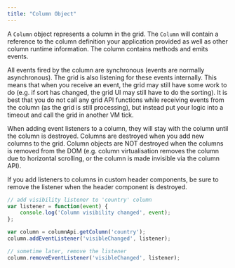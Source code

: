 ```yaml
---
title: "Column Object"
---
```


A `Column` object represents a column in the grid. The `Column` will contain a reference to the column definition your application provided as well as other column runtime information. The column contains methods and emits events.

<api-documentation source='reference.json'></api-documentation>

All events fired by the column are synchronous (events are normally asynchronous). The grid is also listening for these events internally. This means that when you receive an event, the grid may still have some work to do (e.g. if sort has changed, the grid UI may still have to do the sorting). It is best that you do not call any grid API functions while receiving events from the column (as the grid is still processing), but instead put your logic into a timeout and call the grid in another VM tick.

When adding event listeners to a column, they will stay with the column until the column is destroyed. Columns are destroyed when you add new columns to the grid. Column objects are NOT destroyed when the columns is removed from the DOM (e.g. column virtualisation removes the column due to horizontal scrolling, or the column is made invisible via the column API).

If you add listeners to columns in custom header components, be sure to remove the listener when the header component is destroyed.

```js
// add visibility listener to 'country' column
var listener = function(event) {
    console.log('Column visibility changed', event);
};

var column = columnApi.getColumn('country');
column.addEventListener('visibleChanged', listener);

// sometime later, remove the listener
column.removeEventListener('visibleChanged', listener);
```
